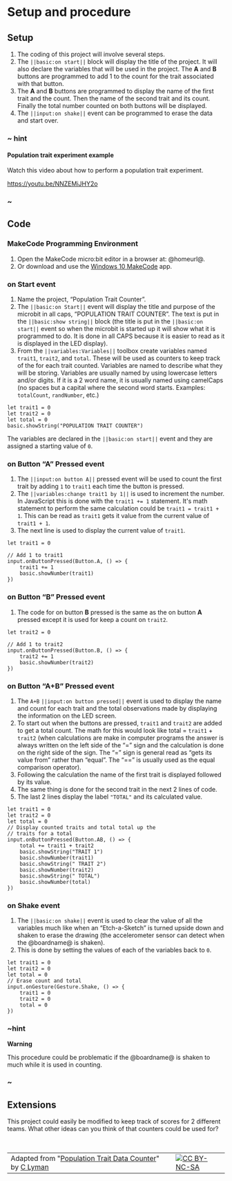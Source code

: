 # Setup and procedure

## Setup

1. The coding of this project will involve several steps. 
2. The ``||basic:on start||`` block will display the title of the project. It will also declare the variables that will be used in the project. The **A** and **B** buttons are programmed to add 1 to the count for the trait associated with that button. 
3. The **A** and **B** buttons are programmed to display the name of the first trait and the count. Then the name of the second trait and its count. Finally the total number counted on both buttons will be displayed. 
4. The ``||input:on shake||`` event can be programmed to erase the data and start over.

### ~ hint

#### Population trait experiment example

Watch this video about how to perform a population trait experiment.

https://youtu.be/NNZEMiJHY2o

### ~

## Code

### MakeCode Programming Environment

1. Open the MakeCode micro:bit editor in a browser at: @homeurl@.
2. Or download and use the [Windows 10 MakeCode](https://www.microsoft.com/store/apps/9PJC7SV48LCX) app.

### on Start event

1. Name the project, “Population Trait Counter”.
2. The ``||basic:on Start||`` event will display the title and purpose of the microbit in all caps, “POPULATION TRAIT COUNTER”. The text is put in the ``||basic:show string||`` block (the title is put in the ``||basic:on start||`` event so when the microbit is started up it will show what it is programmed to do. It is done in all CAPS because it is easier to read as it is displayed in the LED display).
3. From the ``||variables:Variables||`` toolbox create variables named ``trait1``, ``trait2``, and ``total``. These will be used as counters to keep track of the for each trait counted. Variables are named to describe what they will be storing. Variables are usually named by using lowercase letters and/or digits. If it is a 2 word name, it is usually named using camelCaps (no spaces but a capital where the second word starts. Examples: ``totalCount``, ``randNumber``, etc.)
 
```blocks
let trait1 = 0
let trait2 = 0
let total = 0
basic.showString("POPULATION TRAIT COUNTER")
```

The variables are declared in the ``||basic:on start||`` event and they are assigned a starting value of `0`.

### on Button “A” Pressed event

1. The ``||input:on button A||`` pressed event will be used to count the first trait by adding `1` to ``trait1`` each time the button is pressed.
2. The ``||variables:change trait1 by 1||`` is used to increment the number. In JavaScript this is done with the ``trait1 += 1`` statement. It's math statement to perform the same calculation could be ``trait1 = trait1 + 1``. This can be read as ``trait1`` gets it value from the current value of ``trait1 + 1``.
3. The next line is used to display the current value of ``trait1``.
 
```blocks
let trait1 = 0

// Add 1 to trait1
input.onButtonPressed(Button.A, () => {
    trait1 += 1
    basic.showNumber(trait1)
})
```

### on Button “B” Pressed event

1. The code for on button **B** pressed is the same as the on button **A** pressed except it is used for keep a count on ``trait2``.
 
```blocks
let trait2 = 0

// Add 1 to trait2
input.onButtonPressed(Button.B, () => {
    trait2 += 1
    basic.showNumber(trait2)
})
```

### on Button “A+B” Pressed event

1. The ``A+B`` ``||input:on button pressed||`` event is used to display the name and count for each trait and the total observations made by displaying the information on the LED screen.
2. To start out when the buttons are pressed, ``trait1`` and ``trait2`` are added to get a total count. The math for this would look like total = ``trait1`` + ``trait2`` (when calculations are make in computer programs the answer is always written on the left side of the “=” sign and the calculation is done on the right side of the sign. The “=” sign is general read as “gets its value from” rather than “equal”. The “==” is usually used as the equal comparison operator). 
3. Following the calculation the name of the first trait is displayed followed by its value.
4. The same thing is done for the second trait in the next 2 lines of code.
5. The last 2 lines display the label `"TOTAL"` and its calculated value. 
 
```blocks
let trait1 = 0
let trait2 = 0
let total = 0
// Display counted traits and total total up the
// traits for a total
input.onButtonPressed(Button.AB, () => {
    total += trait1 + trait2
    basic.showString("TRAIT 1")
    basic.showNumber(trait1)
    basic.showString(" TRAIT 2")
    basic.showNumber(trait2)
    basic.showString(" TOTAL")
    basic.showNumber(total)
})
```

### on Shake event

1. The ``||basic:on shake||`` event is used to clear the value of all the variables much like when an “Etch-a-Sketch” is turned upside down and shaken to erase the drawing (the accelerometer sensor can detect when the @boardname@ is shaken).
2. This is done by setting the values of each of the variables back to `0`. 
 
```blocks
let trait1 = 0
let trait2 = 0
let total = 0
// Erase count and total
input.onGesture(Gesture.Shake, () => {
    trait1 = 0
    trait2 = 0
    total = 0
})
```

### ~hint

**Warning**

This procedure could be problematic if the @boardname@ is shaken to much while it is used in counting.

### ~

## Extensions

This project could easily be modified to keep track of scores for 2 different teams. What other ideas can you think of that counters could be used for?

<br/>

| | | |
|-|-|-|
| Adapted from "[Population Trait Data Counter](https://drive.google.com/open?id=1CC5uhIoZK4Q67vU5Ldwna6GEeZYXNDYzgO8BUUjPuwI)" by [C Lyman](http://utahcoding.org) | | [![CC BY-NC-SA](https://licensebuttons.net/l/by-nc-sa/4.0/80x15.png)](https://creativecommons.org/licenses/by-nc-sa/4.0/) |